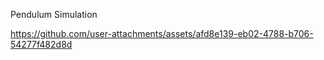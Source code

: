 Pendulum Simulation

https://github.com/user-attachments/assets/afd8e139-eb02-4788-b706-54277f482d8d

